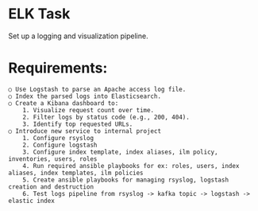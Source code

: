 # ELK Task
Set up a logging and visualization pipeline.

# Requirements:
    ○ Use Logstash to parse an Apache access log file.
    ○ Index the parsed logs into Elasticsearch.
    ○ Create a Kibana dashboard to:
        1. Visualize request count over time.
        2. Filter logs by status code (e.g., 200, 404).
        3. Identify top requested URLs.
    ○ Introduce new service to internal project
        1. Configure rsyslog
        2. Configure logstash
        3. Configure index template, index aliases, ilm policy, inventories, users, roles 
        4. Run required ansible playbooks for ex: roles, users, index aliases, index templates, ilm policies
        5. Create ansible playbooks for managing rsyslog, logstash creation and destruction
        6. Test logs pipeline from rsyslog -> kafka topic -> logstash -> elastic index

